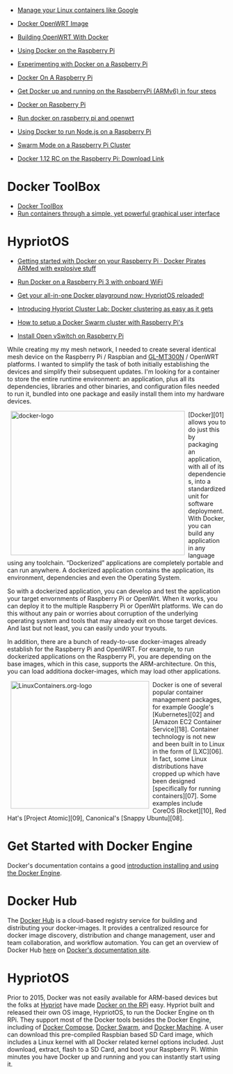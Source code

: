 
* [Manage your Linux containers like Google](https://opensource.com/business/16/7/manage-containers?sc_cid=70160000000lcG1AAI)
* [Docker OpenWRT Image](https://wiki.openwrt.org/doc/howto/docker_openwrt_image)
* [Building OpenWRT With Docker](https://noah.meyerhans.us/blog/2015/03/19/building-openwrt-with-docker/)

* [Using Docker on the Raspberry Pi](http://www.instructables.com/id/Using-Docker-on-the-Raspberry-Pi/?ALLSTEPS)
* [Experimenting with Docker on a Raspberry Pi](https://opensource.com/life/15/9/experimenting-docker-raspberry-pi)
* [Docker On A Raspberry Pi](http://blog.xebia.com/docker-on-a-raspberry-pi/)
* [Get Docker up and running on the RaspberryPi (ARMv6) in four steps](https://github.com/umiddelb/armhf/wiki/Get-Docker-up-and-running-on-the-RaspberryPi-(ARMv6)-in-four-steps-(Wheezy))
* [Docker on Raspberry Pi](https://stefanscherer.github.io/docker-on-raspberry-pi/)
* [Run docker on raspberry pi and openwrt](https://zhihuicao.wordpress.com/2015/10/17/run-docker-on-raspberry-pi-and-openwrt/)
* [Using Docker to run Node.js on a Raspberry Pi](https://opensource.com/life/15/9/experimenting-docker-raspberry-pi)
* [Swarm Mode on a Raspberry Pi Cluster](https://blog.docker.com/2016/07/swarm-mode-on-a-raspberry-pi-cluster/)
* [Docker 1.12 RC on the Raspberry Pi: Download Link](https://dzone.com/articles/docker-112-rc-on-the-raspberry-pi-download-link)

# Docker ToolBox
* [Docker ToolBox](https://www.docker.com/products/docker-toolbox)
* [Run containers through a simple, yet powerful graphical user interface](https://kitematic.com/)

# HypriotOS
* [Getting started with Docker on your Raspberry Pi · Docker Pirates ARMed with explosive stuff](http://blog.hypriot.com/getting-started-with-docker-on-your-arm-device/)
* [Run Docker on a Raspberry Pi 3 with onboard WiFi](http://blog.hypriot.com/post/run-docker-rpi3-with-wifi/)
* [Get your all-in-one Docker playground now: HypriotOS reloaded!](http://blog.hypriot.com/post/get-your-all-in-one-docker-playground-now-hypriotos-reloaded/)
* [Introducing Hypriot Cluster Lab: Docker clustering as easy as it gets](http://blog.hypriot.com/post/introducing-hypriot-cluster-lab-docker-clustering-as-easy-as-it-gets/)
* [How to setup a Docker Swarm cluster with Raspberry Pi's](http://blog.hypriot.com/post/how-to-setup-rpi-docker-swarm/)

* [Install Open vSwitch on Raspberry Pi](https://sdntestbed.wordpress.com/2015/07/03/install-open-vswitch-on-raspberry-pi/)


While creating my my mesh network,
I needed to create several identical mesh device
on the Raspberry Pi / Raspbian and  [GL-MT300N][12] / OpenWRT platforms.
I wanted to simplify the task of both initially establishing the devices and
simplify their subsequent updates.
I'm looking for a container to store the entire runtime environment:
an application, plus all its dependencies, libraries and other binaries,
and configuration files needed to run it, bundled into one package
and easily install them into my hardware devices.

<a href="https://www.docker.com/what-docker">
    <img class="img-rounded" style="margin: 0px 8px; float: left" title="Docker containers wrap up a piece of software in a complete filesystem that contains everything it needs to run: code, runtime, system tools, system libraries – anything you can install on a server. This guarantees that it will always run the same, regardless of the environment it is running in." alt="docker-logo" src="{filename}/images/docker-logo.png" width="400" height="331" />
</a>
[Docker][01] allows you to do just this by
packaging an application, with all of its dependencies,
into a standardized unit for software deployment.
With Docker, you can build any application in any language using any toolchain.
“Dockerized” applications are completely portable and can run anywhere.
A dockerized application contains the application,
its environment, dependencies and even the Operating System.

So with a dockerized application,
you can develop and test the application your
target envornments of Raspberry Pi or OpenWrt.
When it works, you can deploy it to the multiple Raspberry Pi or OpenWrt platforms.
We can do this without any pain or worries about corruption
of the underlying operating system and tools that may already exit on those target devices.
And last but not least, you can easily undo your tryouts.

In addition, there are a bunch of ready-to-use docker-images
already establish for the Raspberry Pi and OpenWRT.
For example, to run dockerized applications on the Raspberry Pi,
you are depending on the base images, which in this case, supports the ARM-architecture.
On this, you can load additiona docker-images,
which may load other applications.

<a href="https://linuxcontainers.org/">
    <img class="img-rounded" style="margin: 0px 8px; float: left" title="linuxcontainers.org is the umbrella project behind LXC, LXD, LXCFS and CGManager.  The goal is to offer a distro and vendor neutral environment for the development of Linux container technologies.  Containers which offer an environment as close to possible as the one you'd get from a VM but without the overhead that comes with running a separate kernel and simulating all the hardware." alt="LinuxContainers.org-logo" src="{filename}/images/linuxcontainers-logo.png" width="318" height="293" />
</a>
Docker is one of several popular container management packages, for example
Google's [Kubernetes][02] and
[Amazon EC2 Container Service][18].
Container technology is not new and been built in to Linux in the form of [LXC][06].
In fact, some Linux distributions have cropped up which have been
designed [specifically for running containers][07].
Some examples
include CoreOS [Rocket][10],
Red Hat's [Project Atomic][09],
Canonical's [Snappy Ubuntu][08].

# Get Started with Docker Engine
Docker's documentation contains a good [introduction installing and using the Docker Engine][11].

# Docker Hub
The [Docker Hub][03] is a cloud-based registry service for
building and distributing your docker-images.
It provides a centralized resource for docker image discovery,
distribution and change management, user and team collaboration,
and workflow automation.
You can get an overview of Docker Hub [here][04]
on [Docker's documentation site][05].

# HypriotOS
Prior to 2015, Docker was not easily available for ARM-based devices
but the folks at [Hypriot][13] have made [Docker on the RPi][14] easy.
Hypriot built and released their own OS image, HypriotOS,
to run the Docker Engine on th RPi.
They support most of the Docker tools besides the Docker Engine,
including of [Docker Compose][15], [Docker Swarm][16], and [Docker Machine][17].
A user can download this pre-compiled Raspbian based SD Card image,
which includes a Linux kernel with all Docker related kernel options included.
Just download, extract, flash to a SD Card, and boot your Raspberry Pi.
Within minutes you have Docker up and running and you can instantly start using it.



[01]:https://www.docker.com/
[02]:http://kubernetes.io/
[03]:https://hub.docker.com/
[04]:https://docs.docker.com/docker-hub/overview/
[05]:https://docs.docker.com/
[06]:https://linuxcontainers.org/
[07]:http://www.cio.com/article/2918400/data-center/do-you-need-a-container-specific-linux-distribution.html
[08]:https://developer.ubuntu.com/en/snappy/
[09]:http://www.projectatomic.io/
[10]:https://coreos.com/blog/rocket/
[11]:https://docs.docker.com/linux/
[12]:http://www.gl-inet.com/mt300n/
[13]:http://blog.hypriot.com/
[14]:http://blog.hypriot.com/post/get-your-all-in-one-docker-playground-now-hypriotos-reloaded/
[15]:https://docs.docker.com/compose/
[16]:https://docs.docker.com/swarm/
[17]:https://docs.docker.com/machine/
[18]:https://aws.amazon.com/ecs/
[19]:
[20]:
[21]:
[22]:
[23]:
[24]:
[25]:
[26]:
[27]:
[28]:
[29]:
[30]:
